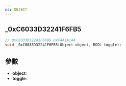 ```yaml
---
ns: OBJECT
---
```

## _0xC6033D32241F6FB5

```c
// 0xC6033D32241F6FB5 0xF4A1A14A
void _0xC6033D32241F6FB5(Object object, BOOL toggle);
```


## 參數
* **object**: 
* **toggle**: 

